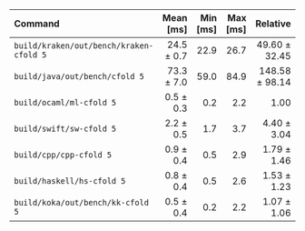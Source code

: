 | Command | Mean [ms] | Min [ms] | Max [ms] | Relative |
|:---|---:|---:|---:|---:|
| `build/kraken/out/bench/kraken-cfold 5` | 24.5 ± 0.7 | 22.9 | 26.7 | 49.60 ± 32.45 |
| `build/java/out/bench/cfold 5` | 73.3 ± 7.0 | 59.0 | 84.9 | 148.58 ± 98.14 |
| `build/ocaml/ml-cfold 5` | 0.5 ± 0.3 | 0.2 | 2.2 | 1.00 |
| `build/swift/sw-cfold 5` | 2.2 ± 0.5 | 1.7 | 3.7 | 4.40 ± 3.04 |
| `build/cpp/cpp-cfold 5` | 0.9 ± 0.4 | 0.5 | 2.9 | 1.79 ± 1.46 |
| `build/haskell/hs-cfold 5` | 0.8 ± 0.4 | 0.5 | 2.6 | 1.53 ± 1.23 |
| `build/koka/out/bench/kk-cfold 5` | 0.5 ± 0.4 | 0.2 | 2.2 | 1.07 ± 1.06 |

